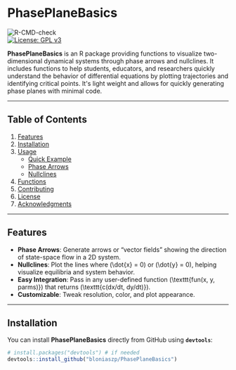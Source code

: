 # PhasePlaneBasics
![R-CMD-check](https://github.com/bloniaszp/PhasePlaneBasics/workflows/R-CMD-check/badge.svg)  
[![License: GPL v3](https://img.shields.io/badge/License-GPLv3-blue.svg)](https://www.gnu.org/licenses/gpl-3.0)

**PhasePlaneBasics** is an R package providing functions to visualize two-dimensional dynamical systems through phase arrows and nullclines. It includes functions to help students, educators, and researchers quickly understand the behavior of differential equations by plotting trajectories and identifying critical points. It's light weight and allows for quickly generating phase planes with minimal code.

---

## Table of Contents

1. [Features](#features)  
2. [Installation](#installation)  
3. [Usage](#usage)  
   - [Quick Example](#quick-example)  
   - [Phase Arrows](#phase-arrows)  
   - [Nullclines](#nullclines)  
4. [Functions](#functions)  
5. [Contributing](#contributing)  
6. [License](#license)  
7. [Acknowledgments](#acknowledgments)  

---

## Features

- **Phase Arrows**: Generate arrows or “vector fields” showing the direction of state-space flow in a 2D system.  
- **Nullclines**: Plot the lines where \(\dot{x} = 0\) or \(\dot{y} = 0\), helping visualize equilibria and system behavior.  
- **Easy Integration**: Pass in any user-defined function \(\texttt{fun(x, y, parms)}\) that returns \(\texttt{c(dx/dt, dy/dt)}\).  
- **Customizable**: Tweak resolution, color, and plot appearance.  
---

## Installation

You can install **PhasePlaneBasics** directly from GitHub using **`devtools`**:

```r
# install.packages("devtools") # if needed
devtools::install_github("bloniaszp/PhasePlaneBasics")





